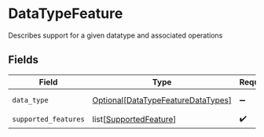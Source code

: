 # DataTypeFeature

Describes support for a given datatype and associated operations


## Fields

| Field                                                                                 | Type                                                                                  | Required                                                                              | Description                                                                           | Example                                                                               |
| ------------------------------------------------------------------------------------- | ------------------------------------------------------------------------------------- | ------------------------------------------------------------------------------------- | ------------------------------------------------------------------------------------- | ------------------------------------------------------------------------------------- |
| `data_type`                                                                           | [Optional[DataTypeFeatureDataTypes]](../../models/shared/datatypefeaturedatatypes.md) | :heavy_minus_sign:                                                                    | Available Data types                                                                  | invoices                                                                              |
| `supported_features`                                                                  | list[[SupportedFeature](../../models/shared/supportedfeature.md)]                     | :heavy_check_mark:                                                                    | N/A                                                                                   |                                                                                       |